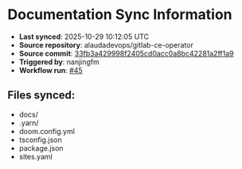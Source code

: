 # Documentation Sync Information

- **Last synced**: 2025-10-29 10:12:05 UTC
- **Source repository**: alaudadevops/gitlab-ce-operator
- **Source commit**: [33fb3a429998f2405cd0acc0a8bc42281a2ff1a9](https://github.com/alaudadevops/gitlab-ce-operator/commit/33fb3a429998f2405cd0acc0a8bc42281a2ff1a9)
- **Triggered by**: nanjingfm
- **Workflow run**: [#45](https://github.com/alaudadevops/gitlab-ce-operator/actions/runs/18904327858)

## Files synced:
- docs/
- .yarn/
- doom.config.yml
- tsconfig.json
- package.json
- sites.yaml

